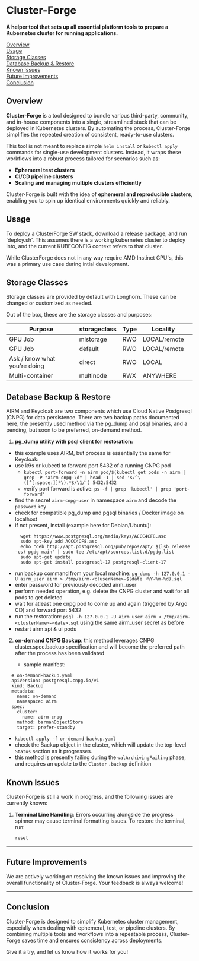 # Cluster-Forge

**A helper tool that sets up all essential platform tools to prepare a Kubernetes cluster for running applications.**

[Overview](#overview)<br>
[Usage](#usage)<br>
[Storage Classes](#storage-classes)<br>
[Database Backup & Restore]()<br>
[Known Issues](#known-issues)<br>
[Future Improvements](#future-improvements)<br>
[Conclusion](#conclusion)<br>

## Overview

**Cluster-Forge** is a tool designed to bundle various third-party, community, and in-house components into a single, streamlined stack that can be deployed in Kubernetes clusters. By automating the process, Cluster-Forge simplifies the repeated creation of consistent, ready-to-use clusters.

This tool is not meant to replace simple `helm install` or `kubectl apply` commands for single-use development clusters. Instead, it wraps these workflows into a robust process tailored for scenarios such as:

- **Ephemeral test clusters**
- **CI/CD pipeline clusters**
- **Scaling and managing multiple clusters efficiently**

Cluster-Forge is built with the idea of **ephemeral and reproducible clusters**, enabling you to spin up identical environments quickly and reliably.

## Usage
To deploy a ClusterForge SW stack, download a release package, and run 'deploy.sh'. This assumes there is a working kubernetes cluster to deploy into, and the current KUBECONFIG context refers to that cluster.

While ClusterForge does not in any way require AMD Instinct GPU's, this was a primary use case during intial development.

## Storage Classes
Storage classes are provided by default with Longhorn. These can be changed or customized as needed.

Out of the box, these are the storage classes and purposes:

| Purpose                      | storageclass | Type | Locality     |     |
| ---------------------------- | ------------ | ---- | ------------ | --- |
| GPU Job                      | mlstorage    | RWO  | LOCAL/remote |     |
| GPU Job                      | default      | RWO  | LOCAL/remote |     |
| Ask / know what you're doing | direct       | RWO  | LOCAL        |     |
| Multi-container              | multinode    | RWX  | ANYWHERE     |     |

## Database Backup & Restore
AIRM and Keycloak are two components which use Cloud Native Postgresql (CNPG) for data persistence. There are two backup paths documented here, the presently used method via the pg_dump and psql binaries, and a pending, but soon to be preferred, on-demand method.

  1. <b>pg_dump utility with psql client for restoration:</b><br>
  - this example uses AIRM, but process is essentially the same for Keycloak:
  - use k9s or kubectl to forward port 5432 of a running CNPG pod
    - `kubectl port-forward -n airm pod/$(kubectl get pods -n airm | grep -P "airm-cnpg-\d" | head -1 | sed 's/^\([^[:space:]]*\).*$/\1/') 5432:5432`
    - verify port forward is active: `ps -f | grep 'kubectl' | grep 'port-forward'`
  - find the secret `airm-cnpg-user` in namespace `airm` and decode the `password` key
  - check for compatible pg_dump and pgsql binaries / Docker image on localhost
  - if not present, install (example here for Debian/Ubuntu):
    ```
      wget https://www.postgresql.org/media/keys/ACCC4CF8.asc
      sudo apt-key add ACCC4CF8.asc
      echo "deb http://apt.postgresql.org/pub/repos/apt/ $(lsb_release -cs)-pgdg main" | sudo tee /etc/apt/sources.list.d/pgdg.list
      sudo apt-get update
      sudo apt-get install postgresql-17 postgresql-client-17
    ```
  - run backup command from your local machine: `pg_dump -h 127.0.0.1 -U airm_user airm > /tmp/airm-<cluserName>-$(date +%Y-%m-%d).sql`
  - enter password for previously decoded airm_user
  - perform needed operation, e.g. delete the CNPG cluster and wait for all pods to get deleted
  - wait for atleast one cnpg pod to come up and again (triggered by Argo CD) and forward port 5432
  - run the restoration: `psql -h 127.0.0.1 -U airm_user airm < /tmp/airm-<clusterName>-<date>.sql` using the same airm_user secret as before
  - restart airm api & ui pods


  2. <b>on-demand CNPG Backup</b>: this method leverages CNPG cluster.spec.backup specification and will become the preferred path after the process has been validated

      - sample manifest:

  ```
    # on-demand-backup.yaml
    apiVersion: postgresql.cnpg.io/v1
    kind: Backup
    metadata:
      name: on-demand
      namespace: airm
    spec:
      cluster:
        name: airm-cnpg
      method: barmanObjectStore
      target: prefer-standby
  ```

  - `kubectl apply -f on-demand-backup.yaml`
  - check the Backup object in the cluster, which will update the top-level `Status` section as it progresses.
  - this method is presently failing during the `walArchivingFailing` phase, and requires an update to the `Cluster` `.backup` definition

## Known Issues

Cluster-Forge is still a work in progress, and the following issues are currently known:

1. **Terminal Line Handling**: Errors occurring alongside the progress spinner may cause terminal formatting issues. To restore the terminal, run:
   ```sh
   reset
   ```

---

## Future Improvements

We are actively working on resolving the known issues and improving the overall functionality of Cluster-Forge. Your feedback is always welcome!

---

## Conclusion

Cluster-Forge is designed to simplify Kubernetes cluster management, especially when dealing with ephemeral, test, or pipeline clusters. By combining multiple tools and workflows into a repeatable process, Cluster-Forge saves time and ensures consistency across deployments.

Give it a try, and let us know how it works for you!
